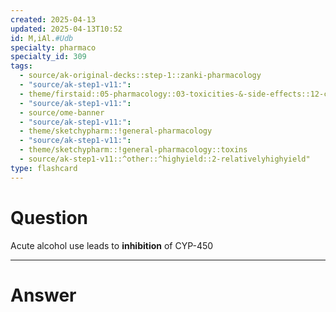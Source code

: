 ```yaml
---
created: 2025-04-13
updated: 2025-04-13T10:52
id: M,iAl.#Udb
specialty: pharmaco
specialty_id: 309
tags:
  - source/ak-original-decks::step-1::zanki-pharmacology
  - "source/ak-step1-v11:": 
  - theme/firstaid::05-pharmacology::03-toxicities-&-side-effects::12-cytochrome-p-450-interactions-(selected)
  - "source/ak-step1-v11:": 
  - source/ome-banner
  - "source/ak-step1-v11:": 
  - theme/sketchypharm::!general-pharmacology
  - "source/ak-step1-v11:": 
  - theme/sketchypharm::!general-pharmacology::toxins
  - source/ak-step1-v11::^other::^highyield::2-relativelyhighyield"
type: flashcard
---
```


# Question
Acute alcohol use leads to **inhibition** of CYP-450

---

# Answer
